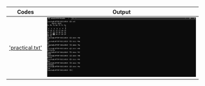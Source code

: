 | Codes | Output |
|-------|--------|
|['practical.txt'](./Codes/practical.txt)|![01.png](./Output/01.png)|![02.png](./Output/02.png)|![03.png](./Output/03.png)|

